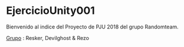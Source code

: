 # EjercicioUnity001

Bienvenido al indice del Proyecto de PJU 2018 del grupo Randomteam.

[Grupo](grupo.md) : Resker, Devilghost & Rezo

